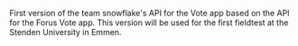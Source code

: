 First version of the team snowflake's API for the Vote app based on the API for the Forus Vote app. This version will be used for the first fieldtest at the Stenden University in Emmen.
